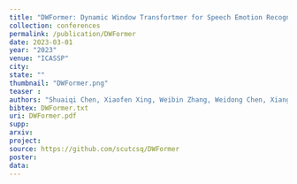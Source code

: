 ```yaml
---
title: "DWFormer: Dynamic Window Transfortmer for Speech Emotion Recognition"
collection: conferences
permalink: /publication/DWFormer
date: 2023-03-01
year: "2023"
venue: "ICASSP"
city: 
state: ""
thumbnail: "DWFormer.png"
teaser : 
authors: "Shuaiqi Chen, Xiaofen Xing, Weibin Zhang, Weidong Chen, Xiangmin Xu"
bibtex: DWFormer.txt
uri: DWFormer.pdf
supp: 
arxiv: 
project: 
source: https://github.com/scutcsq/DWFormer
poster: 
data:
---
```

